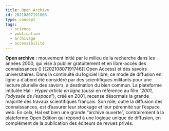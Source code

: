 ```yaml
---
title: Open Archive
id: 20210807191806
type: concept
tags:
  - science
  - publication
  - archivage
  - accessibilité
---
```

            

**Open archive** : mouvement initié par le milieu de la recherche dans les années 2000, qui vise à publier gratuitement et en libre-accès des connaissances () [[20210807191746]] Open Access) et des savoirs universitaires. Dans la continuité du logiciel libre, ce mode de diffusion en ligne a d’abord été considéré par des scientifiques militants pour une lecture plurielle des savoirs, à destination du bien commun. La plateforme intitulée Hal - _Hyper article en ligne_ (aussi en référence au film “_2001, l’odyssée de l’espace_”), créé en 2001, recense désormais la grande majorité des travaux scientifiques français. Son rôle, outre la diffusion des connaissances, est d’assurer leur stockage et leur pérennité sur l’espace web. En cela, Hal est bien une grande “archive ouverte”, contrairement à la plateforme Open Edition qui répond à une logique unique de diffusion, en complément de la publication des éditeurs de revues privés.


